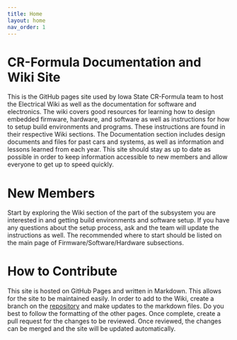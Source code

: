 ```yaml
---
title: Home
layout: home
nav_order: 1
---
```


# CR-Formula Documentation and Wiki Site
This is the GitHub pages site used by Iowa State CR-Formula team to host the Electrical Wiki as well as the documentation for software and electronics. The wiki covers good resources for learning how to design embedded firmware, hardware, and software as well as instructions for how to setup build environments and programs. These instructions are found in their respective Wiki sections. The Documentation section includes design documents and files for past cars and systems, as well as information and lessons learned from each year. This site should stay as up to date as possible in order to keep information accessible to new members and allow everyone to get up to speed quickly.

# New Members
Start by exploring the Wiki section of the part of the subsystem you are interested in and getting build environments and software setup. If you have any questions about the setup process, ask and the team will update the instructions as well. The recommended where to start should be listed on the main page of Firmware/Software/Hardware subsections.

# How to Contribute
This site is hosted on GitHub Pages and written in Markdown. This allows for the site to be maintained easily. In order to add to the Wiki, create a branch on the [repository] and make updates to the markdown files. Do you best to follow the formatting of the other pages. Once complete, create a pull request for the changes to be reviewed. Once reviewed, the changes can be merged and the site will be updated automatically.


[repository]:(https://github.com/CR-Formula/CR-Formula.github.io)